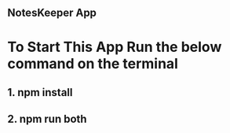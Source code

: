 ## NotesKeeper App

# To Start This App Run the below command on the terminal
## 1. npm install
## 2. npm run both
